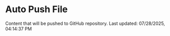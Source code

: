 # Auto Push File

Content that will be pushed to GitHub repository.
Last updated: 07/28/2025, 04:14:37 PM
